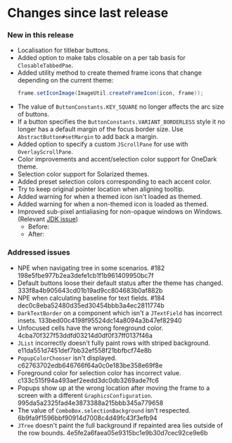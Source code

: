 # Changes since last release

### New in this release
- Localisation for titlebar buttons.
- Added option to make tabs closable on a per tab basis for `ClosableTabbedPae`.
- Added utility method to create themed frame icons that change depending on the
  current theme:
  ````java
  frame.setIconImage(ImageUtil.createFrameIcon(icon, frame));
  ````
- The value of `ButtonConstants.KEY_SQUARE` no longer affects the arc size of buttons.
- If a button specifies the `ButtonConstants.VARIANT_BORDERLESS` style it no longer has a default margin of the focus border size.
  Use `AbstractButton#setMargin` to add back a margin.
- Added option to specify a custom `JScrollPane` for use with `OverlayScrollPane`.
- Color improvements and accent/selection color support for OneDark theme.
- Selection color support for Solarized themes.
- Added preset selection colors corresponding to each accent color.
- Try to keep original pointer location when aligning tooltip.
- Added warning for when a themed icon isn't loaded as themed.
- Added warning for when a non-themed icon is loaded as themed.
- Improved sub-pixel antialiasing for non-opaque windows on Windows. (Relevant [JDK issue](https://bugs.openjdk.java.net/browse/JDK-8215980?attachmentOrder=desc))
  - Before:
  - After:

### Addressed issues
- NPE when navigating tree in some scenarios. #182  198e5fbe977b2ea3defe1cb1f1b961409950bc7f
- Default buttons loose their default status after the theme has changed. 333f8a4b905643cd01b19ad9cc804683b0af882b
- NPE when calculating baseline for text fields. #184 dec0c8eba52480d35ed30454bbb3a4ec2811774b
- `DarkTextBorder` on a component which isn't a `JTextField` has incorrect insets. 133bed00c4198f95524dc14a8094a3b47ef82940  
- Unfocused cells have the wrong foreground color. 4cba70f327f53ddfd03214d0df0f37ff0137f46a
- `JList` incorrectly doesn't fully paint rows with striped background. e11da551d7451def7bb32ef558f21bbfbcf74e8b
- `PopupColorChooser` isn't displayed. c62763702edb646766f64a0c0e183be358e69f8e
- Foreground color for selection color has incorrect value. c133c515f94a493aef2eedd3dc0db3269ade7fc6
- Popups show up at the wrong location after moving the frame to a screen with a different `GraphicsConfiguration`. 995da5a2325fad4e3873388a215bbb345a779658 
- The value of `ComboBox.selectionBackground` isn't respected. 6b9fa9f1596bbf90914d7008c4d49fc43f3efb94
- `JTree` doesn't paint the full background if repainted area lies outside of the row bounds. 4e5fe2a6faea05e9315bc1e9b30d7cec92ce9e6b
